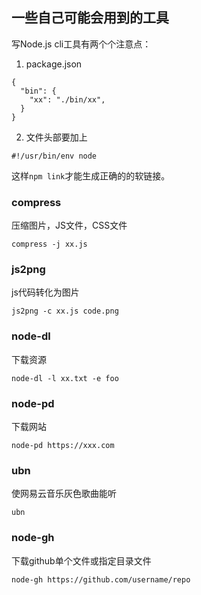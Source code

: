 ## 一些自己可能会用到的工具

写Node.js cli工具有两个个注意点：
1. package.json
```
{
  "bin": {
    "xx": "./bin/xx",
  }
}
```
2. 文件头部要加上
```
#!/usr/bin/env node
```
这样`npm link`才能生成正确的的软链接。


### compress
压缩图片，JS文件，CSS文件
```
compress -j xx.js
```

### js2png
js代码转化为图片
```
js2png -c xx.js code.png
```

### node-dl
下载资源
```
node-dl -l xx.txt -e foo
```

### node-pd
下载网站
```
node-pd https://xxx.com
```

### ubn
使网易云音乐灰色歌曲能听
```
ubn
```

### node-gh
下载github单个文件或指定目录文件
```
node-gh https://github.com/username/repo
```
